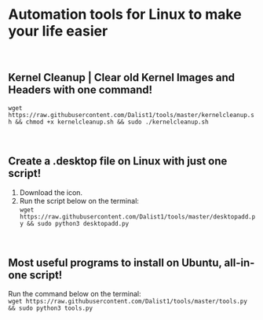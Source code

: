 # Automation tools for Linux to make your life easier
<br>

## Kernel Cleanup | Clear old Kernel Images and Headers with one command!

```wget https://raw.githubusercontent.com/Dalist1/tools/master/kernelcleanup.sh && chmod +x kernelcleanup.sh && sudo ./kernelcleanup.sh```

<br>

## Create a .desktop file on Linux with just one script!

1. Download the icon.
2. Run the script below on the terminal:<br>
```wget https://raw.githubusercontent.com/Dalist1/tools/master/desktopadd.py && sudo python3 desktopadd.py```

<br>

## Most useful programs to install on Ubuntu, all-in-one script!

Run the command below on the terminal:<br>
```wget https://raw.githubusercontent.com/Dalist1/tools/master/tools.py && sudo python3 tools.py```

<br>